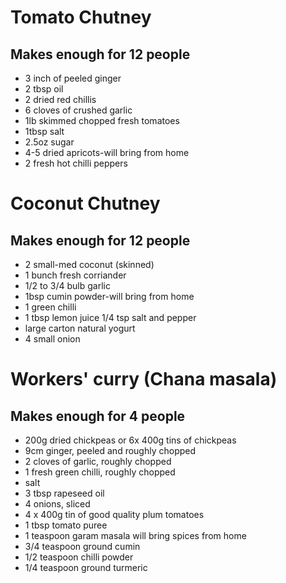 # Tomato Chutney
 
## Makes enough for 12 people
 
- 3 inch of peeled ginger
- 2 tbsp oil
- 2 dried red chillis
- 6 cloves of crushed garlic
- 1lb skimmed chopped fresh tomatoes
- 1tbsp salt
- 2.5oz sugar
- 4-5 dried apricots-will bring from home
- 2 fresh hot chilli peppers
 
# Coconut Chutney
 
## Makes enough for 12 people
 
- 2 small-med coconut (skinned)
- 1 bunch fresh corriander
- 1/2 to 3/4 bulb garlic
- 1bsp cumin powder-will bring from home
- 1 green chilli
- 1 tbsp lemon juice 1/4 tsp salt and pepper
- large carton natural yogurt
- 4 small onion
 
# Workers' curry (Chana masala)
 
## Makes enough for 4 people
 
- 200g dried chickpeas or 6x 400g tins of chickpeas
- 9cm ginger, peeled and roughly chopped
- 2 cloves of garlic, roughly chopped
- 1 fresh green chilli, roughly chopped
- salt
- 3 tbsp rapeseed oil
- 4 onions, sliced
- 4 x 400g tin of good quality plum tomatoes
- 1 tbsp tomato puree
- 1 teaspoon garam masala will bring spices from home
- 3/4 teaspoon ground cumin
- 1/2 teaspoon chilli powder
- 1/4 teaspoon ground turmeric

